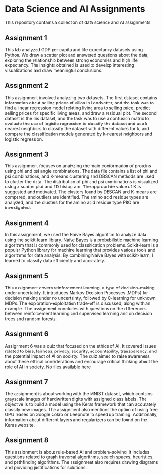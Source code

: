 
# Data Science and AI Assignments

This repository contains a collection of data science and AI assignments



## Assignment 1
This lab analyzed GDP per capita and life expectancy datasets using Python. We drew a scatter plot and answered questions about the data, exploring the relationship between strong economies and high life expectancy. The insights obtained is used to develop interesting visualizations and draw meaningful conclusions.
## Assignment 2
This assignment involved analyzing two datasets. The first dataset contains information about selling prices of villas in Landvetter, and the task was to find a linear regression model relating living area to selling price, predict selling prices for specific living areas, and draw a residual plot. The second dataset is the Iris dataset, and the task was to use a confusion matrix to evaluate the use of logistic regression to classify the dataset and use k-nearest neighbors to classify the dataset with different values for k, and compare the classification models generated by k-nearest neighbors and logistic regression.
## Assignment 3
This assignment focuses on analyzing the main conformation of proteins using phi and psi angle combinations. The data file contains a list of phi and psi combinations, and K-means clustering and DBSCAN methods are used to cluster the data. The distribution of phi and psi combinations is visualized using a scatter plot and 2D histogram. The appropriate value of K is suggested and motivated. The clusters found by DBSCAN and K-means are compared, and outliers are identified. The amino acid residue types are analyzed, and the clusters for the amino acid residue type PRO are investigated.
## Assignment 4
In this assignment, we used the Naïve Bayes algorithm to analyze data using the scikit-learn library. Naïve Bayes is a probabilistic machine learning algorithm that is commonly used for classification problems. Scikit-learn is a popular Python library for machine learning that provides various tools and algorithms for data analysis. By combining Naïve Bayes with scikit-learn, I learned to classify data efficiently and accurately.
## Assignment 5
This assignment covers reinforcement learning, a type of decision-making under uncertainty. It introduces Markov Decision Processes (MDPs) for decision making under no uncertainty, followed by Q-learning for unknown MDPs. The exploration-exploitation trade-off is discussed, along with an example. The assignment concludes with questions on the differences between reinforcement learning and supervised learning and on decision trees and random forests.
## Assignment 6
Assignment 6 was a quiz that focused on the ethics of AI. It covered issues related to bias, fairness, privacy, security, accountability, transparency, and the potential impact of AI on society. The quiz aimed to raise awareness about these ethical considerations and encourage critical thinking about the role of AI in society. No files available here.
## Assignment 7
The assignment is about working with the MNIST dataset, which contains grayscale images of handwritten digits with assigned class labels. The objective is to build a model using the Keras framework that can accurately classify new images. The assignment also mentions the option of using free GPU leases on Google Colab or Deepnote to speed up training. Additionally, information about different layers and regularizers can be found on the Keras website.
## Assignment 8
This assignment is about rule-based AI and problem-solving. It includes questions related to graph traversal algorithms, search spaces, heuristics, and pathfinding algorithms. The assignment also requires drawing diagrams and providing justifications for solutions.

